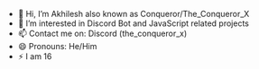 - 👋 Hi, I’m Akhilesh also known as Conqueror/The_Conqueror_X
- 👀 I’m interested in Discord Bot and JavaScript related projects
- 📫 Contact me on: Discord (the_conqueror_x)
- 😄 Pronouns: He/Him
- ⚡ I am 16

<!---
ConquerorX-JSDev/ConquerorX-JSDev is a ✨ special ✨ repository because its `README.md` (this file) appears on your GitHub profile.
You can click the Preview link to take a look at your changes.
--->
